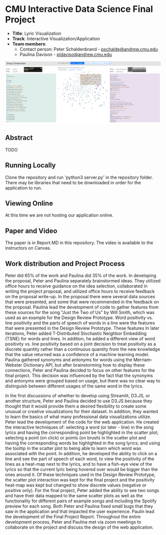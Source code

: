 # CMU Interactive Data Science Final Project

* **Title**: Lyric Visualization
* **Track**: Interactive Visualization/Application
* **Team members**:
  * Contact person: Peter Schaldenbrand - pschalde@andrew.cmu.edu
  * Paulina Davison - pldaviso@andrew.cmu.edu

![A screenshot of the application.](app_screenshot.png)

## Abstract
TODO

## Running Locally
Clone the repository and run 'python3 server.py' in the repository folder. There may be libraries that need to be downloaded in order for the application to run.

## Viewing Online
At this time we are not hosting our application online.

## Paper and Video
The paper is in Report.MD in this repository.
The video is available to the instructors on Canvas.

## Work distribution and Project Process
Peter did 65% of the work and Paulina did 35% of the work. In developing the proposal, Peter and Paulina separately brainstormed ideas. They utilized office hours to receive guidance on the idea selection, collaborated in writing the project proposal, and utilized office hours to receive feedback on the proposal write-up. In the proposal there were several data sources that were presented, and some that were recommended in the feedback on the proposal. Paulina lead the development of code to gather features from these sources for the song "Just the Two of Us" by Will Smith, which was used as an example for the Design Review Prototype. Word positivity vs. line positivity and the parts of speech of words in a line were the features that were presented in the Design Review Prototype. These features  In later iterations, Peter added T-Distributed Stochastic Neighbor Embedding (TSNE) for words and lines. In addition, he added a different view of word positivity vs. line positivity based on a joint decision to treat positivity as a discrete quantity rather than a continuous quantity from the new knowledge that the value returned was a confidence of a machine learning model. Paulina gathered synonyms and antonyms for words using the Merriam-Webster Dictionary API, but after brainstorming how to display these connections, Peter and Paulina decided to focus on other features for the final project. This decision was influenced by the fact that the synonyms and antonyms were grouped based on usage, but there was no clear way to distinguish between different usages of the same word in the lyrics.

In the first discussions of whether to develop using Streamlit, D3.JS, or another structure, Peter and Paulina decided to use D3.JS because they thought that it would provide them a desired flexibility to create some unusual or creative visualizations for their dataset. In addition, they wanted to learn the basics of what many professional data visualizations utilize. Peter lead the development of the code for the web application. He created the interactive techniques of: selecting a word (or later - line) in the song lyrics and having the corresponding point be highlighted in the scatter plot; selecting a point (on click) or points (on brush) in the scatter plot and having the corresponding words be highlighted in the song lyrics; and using the tooltip in the scatter plot to being able to learn which word was associated with the point. In addition, he developed the ability to click on a line and see the part of speech of each word, to view the positivity of the lines as a heat-map next to the lyrics, and to have a fish-eye view of the lyrics so that the current lyric being hovered over would be bigger than the ones around it. Of these techniques used in the Design Review Prototype, the scatter plot interaction was kept for the final project and the positivity heat-map was kept but changed to show discrete values (negative or positive only). For the final project, Peter added the ability to see two songs and have their data mapped to the same scatter plots as well as the functionality for different pairs of example songs and including the Spotify preview for each song. Both Peter and Paulina fixed small bugs that they saw in the application and that impacted the user experience. Paulin lead the development of the Final Project Report. Throughout the entire development process, Peter and Paulina met via zoom meetings to collaborate on the project and discuss the design of the web application.

